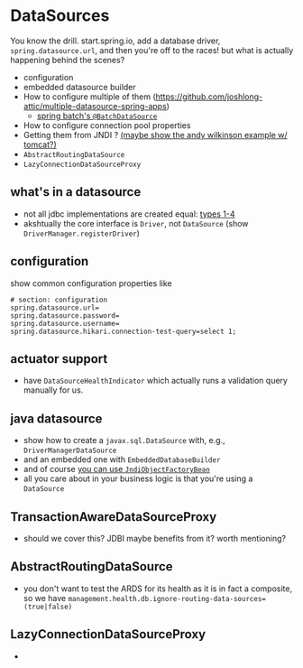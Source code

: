 # DataSources

You know the drill. start.spring.io, add a database driver, `spring.datasource.url`, and then you're off to the races!
but what is actually happening behind the scenes?

* configuration 
* embedded datasource builder
* How to configure multiple of them (https://github.com/joshlong-attic/multiple-datasource-spring-apps)
  * [spring batch's `@BatchDataSource` ](https://docs.spring.io/spring-boot/docs/current/api/org/springframework/boot/autoconfigure/batch/BatchDataSource.html)
* How to configure connection pool properties
* Getting them from JNDI ? [(maybe show the andy wilkinson example w/ tomcat?)](https://github.com/joshlong/spring-boot-sample-tomcat-jndi/blob/master/src/main/java/sample/tomcat/jndi/SampleTomcatJndiApplication.java)
* `AbstractRoutingDataSource`
* `LazyConnectionDataSourceProxy`

## what's in a datasource
* not all jdbc implementations are created equal: [types 1-4](https://en.wikipedia.org/wiki/JDBC_driver#:~:text=The%20JDBC%20type%201%20driver,calls%20into%20ODBC%20function%20calls.)
* akshtually the core interface is `Driver`, not `DataSource` (show `DriverManager.registerDriver`)

## configuration 

show common configuration properties like 

```properties 
# section: configuration
spring.datasource.url=
spring.datasource.password=
spring.datasource.username=
spring.datasource.hikari.connection-test-query=select 1;
```

## actuator support 
* have `DataSourceHealthIndicator` which actually runs a validation query manually for us.

## java datasource
* show how to create a `javax.sql.DataSource` with, e.g., `DriverManagerDataSource` 
* and an embedded one with `EmbeddedDatabaseBuilder`
* and of course [you can use `JndiObjectFactoryBean`](https://github.com/joshlong/spring-boot-sample-tomcat-jndi/blob/master/src/main/java/sample/tomcat/jndi/SampleTomcatJndiApplication.java)
* all you care about in your business logic is that you're using a `DataSource`

## TransactionAwareDataSourceProxy
* should we cover this? JDBI maybe benefits from it? worth mentioning?

## AbstractRoutingDataSource
* you don't want to test the ARDS for its health as it is in fact a composite, so we have `management.health.db.ignore-routing-data-sources=(true|false)`

## LazyConnectionDataSourceProxy
* 